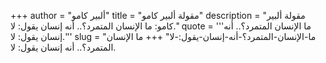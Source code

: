 +++
author = "ألبير كامو"
title = "مقولة ألبير كامو"
description = "مقولة ألبير كامو: ما الإنسان المتمرد؟.. أنه إنسان يقول: لا."
quote = '''ما الإنسان المتمرد؟.. أنه إنسان يقول: لا.'''
slug = "ما-الإنسان-المتمرد؟-أنه-إنسان-يقول:-لا"
+++
ما الإنسان المتمرد؟.. أنه إنسان يقول: لا.
